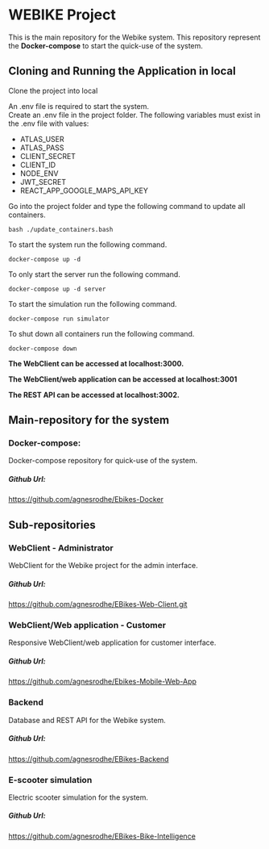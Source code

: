 # WEBIKE Project
This is the main repository for the Webike system. This repository represent the **Docker-compose** to start the quick-use of the system. 
## Cloning and Running the Application in local
Clone the project into local

An .env file is required to start the system.  
Create an .env file in the project folder. The following variables must exist in the .env file with values:
- ATLAS_USER
- ATLAS_PASS
- CLIENT_SECRET
- CLIENT_ID
- NODE_ENV
- JWT_SECRET
- REACT_APP_GOOGLE_MAPS_API_KEY

Go into the project folder and type the following command to update all containers.
```
bash ./update_containers.bash
```

To start the system run the following command. 
```
docker-compose up -d
```
To only start the server run the following command.
```
docker-compose up -d server
```

To start the simulation run the following command. 
```
docker-compose run simulator
```

To shut down all containers run the following command.
```
docker-compose down
```

**The WebClient can be accessed at localhost:3000.**

**The WebClient/web application can be accessed at localhost:3001**

**The REST API can be accessed at localhost:3002.**

## Main-repository for the system
### Docker-compose:
Docker-compose repository for quick-use of the system. 
##### Github Url:
https://github.com/agnesrodhe/Ebikes-Docker
## Sub-repositories
### WebClient - Administrator
WebClient for the Webike project for the admin interface.
##### Github Url:
https://github.com/agnesrodhe/EBikes-Web-Client.git
### WebClient/Web application - Customer
Responsive WebClient/web application for customer interface.
##### Github Url:
https://github.com/agnesrodhe/Ebikes-Mobile-Web-App
### Backend
Database and REST API for the Webike system.
##### Github Url:
https://github.com/agnesrodhe/EBikes-Backend
### E-scooter simulation
Electric scooter simulation for the system.
##### Github Url:
https://github.com/agnesrodhe/EBikes-Bike-Intelligence